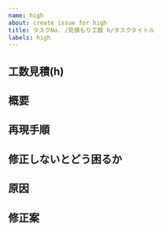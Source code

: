 ```yaml
---
name: high
about: create issue for high
title: タスクNo. /見積もり工数 h/タスクタイトル
labels: high
---
```


## 工数見積(h) <!-- 見積もりが立てられないものはあらかじめ作業者と相談して見積もりを立ててください -->

## 概要

## 再現手順

## 修正しないとどう困るか

## 原因 <!-- 原因が推測の域を超えない際は思い込みの原因になるので断言するのをやめてください -->

## 修正案
